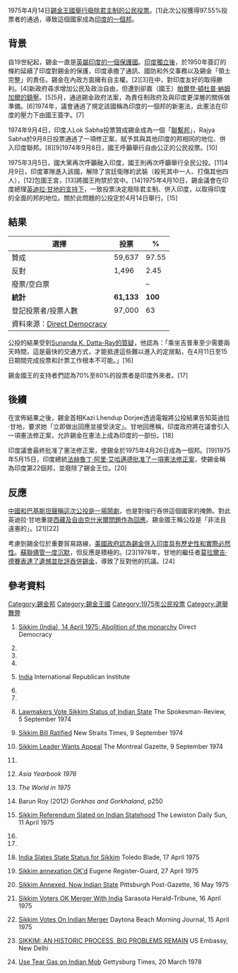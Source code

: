 1975年4月14日[錫金王國舉行廢除](https://zh.wikipedia.org/wiki/錫金王國 "wikilink")[君主制的](https://zh.wikipedia.org/wiki/君主制 "wikilink")[公民投票](../Page/公民投票.md "wikilink")。\[1\]此次公投獲得97.55%投票者的通過，導致這個國家成為[印度的一個邦](../Page/印度.md "wikilink")。

## 背景

自19世紀起，錫金一直是[英屬印度的一個](https://zh.wikipedia.org/wiki/英屬印度 "wikilink")[保護國](https://zh.wikipedia.org/wiki/保護國 "wikilink")。[印度獨立後](https://zh.wikipedia.org/wiki/印度獨立 "wikilink")，於1950年簽訂的條約延續了印度對錫金的保護，印度承擔了通訊、國防和外交事務以及錫金「領土完整」的責任。錫金在內政方面擁有自主權。\[2\]\[3\]在中，對印度友好的取得勝利。\[4\]新政府尋求增加公民及政治自由，但遭到卻嘉（國王）[帕爾登·頓杜普·納姆加爾的鎮壓](https://zh.wikipedia.org/wiki/帕爾登·頓杜普·納姆加爾 "wikilink")。\[5\]5月，通過錫金政府法案，為責任制政府及與印度更深層的關係做準備。\[6\]1974年，議會通過了規定該國稱為印度的一個邦的新憲法，此憲法在印度的壓力下由國王簽字。\[7\]

1974年9月4日，印度人Lok Sabha投票贊成錫金成為一個「[聯繫邦](../Page/聯繫邦.md "wikilink")」，Rajya
Sabha於9月8日投票通過了一項修正案，賦予其與其他印度的邦相同的地位、併入印度聯邦。\[8\]\[9\]1974年9月8日，國王呼籲舉行自由公正的公民投票。\[10\]

1975年3月5日，國大黨再次呼籲融入印度，國王則再次呼籲舉行全民公投。\[11\]4月9日，印度軍隊進入該國，解除了宮廷衛隊的武裝（殺死其中一人、打傷其他四人），\[12\]包圍王宮，\[13\]將國王拘禁於宮中。\[14\]1975年4月10日，錫金議會在印度總理[英迪拉·甘地的支持下](../Page/英迪拉·甘地.md "wikilink")，一致投票決定廢除君主制、併入印度，以取得印度的全面的邦的地位。關於此問題的公投定於4月14日舉行。\[15\]

## 結果

| 選擇                                                                        | 投票         | %       |
| ------------------------------------------------------------------------- | ---------- | ------- |
| 贊成                                                                        | 59,637     | 97.55   |
| 反對                                                                        | 1,496      | 2.45    |
| 廢票/空白票                                                                    |            | –       |
| **統計**                                                                    | **61,133** | **100** |
| 登記投票者/投票人數                                                                | 97,000     | 63      |
| 資料來源：[Direct Democracy](http://www.sudd.ch/event.php?lang=en&id=in011975) |            |         |

公投的結果受到[Sunanda K.
Datta-Ray的質疑](https://zh.wikipedia.org/wiki/Sunanda_K._Datta-Ray "wikilink")，他認為：「乘坐吉普車至少需要兩天時間，這是最快的交通方式，才能抵達這些難以進入的定居點，在4月11日至15日期間完成投票和計票工作根本不可能。」\[16\]

錫金國王的支持者們認為70%至80%的投票者是印度外來者。\[17\]

## 後續

在宣佈結果之後，錫金首相Kazi Lhendup
Dorjee透過電報將公投結果告知英迪拉·甘地，要求她「立即做出回應並接受決定」。甘地回應稱，印度政府將在議會引入一項憲法修正案，允許錫金在憲法上成為印度的一部份。\[18\]

印度議會最終批准了憲法修正案，使錫金於1975年4月26日成為一個邦。\[19\]1975年5月15日，印度總統[法赫魯丁·阿里·艾哈邁德批准了一項憲法修正案](https://zh.wikipedia.org/wiki/法赫魯丁·阿里·艾哈邁德 "wikilink")，使錫金稱為印度第22個邦，並廢除了錫金王位。\[20\]

## 反應

[中國和](https://zh.wikipedia.org/wiki/中華人民共和國 "wikilink")[巴基斯坦聲稱這次公投是一場鬧劇](../Page/巴基斯坦.md "wikilink")，也是對強行吞併這個國家的掩飾。對此英迪拉·甘地重提[西藏及](https://zh.wikipedia.org/wiki/西藏問題 "wikilink")[自由克什米爾問題作為回應](../Page/自由克什米爾.md "wikilink")。錫金國王稱公投是「非法且違憲的」。\[21\]\[22\]

考慮到錫金位於重要貿易路線，[美國政府認為錫金併入印度具有歷史性和實際必然性](https://zh.wikipedia.org/wiki/美國政府 "wikilink")。[蘇聯儘管一度沉默](https://zh.wikipedia.org/wiki/蘇聯 "wikilink")，但反應是積極的。\[23\]1978年，甘地的繼任者[莫拉爾吉·德賽表達了遺憾並批評吞併錫金](https://zh.wikipedia.org/wiki/莫拉爾吉·德賽 "wikilink")，導致了反對他的抗議。\[24\]

## 參考資料

[Category:錫金邦](https://zh.wikipedia.org/wiki/Category:錫金邦 "wikilink")
[Category:錫金王國](https://zh.wikipedia.org/wiki/Category:錫金王國 "wikilink")
[Category:1975年公民投票](https://zh.wikipedia.org/wiki/Category:1975年公民投票 "wikilink")
[Category:選舉舞弊](https://zh.wikipedia.org/wiki/Category:選舉舞弊 "wikilink")

1.  [Sikkim (India), 14 April 1975: Abolition of the
    monarchy](http://www.sudd.ch/event.php?lang=en&id=in011975) Direct
    Democracy

2.

3.

4.
5.  [India](http://www.iri-asia.net/cms_file.php?id=75&dl=1)
    International Republican Institute

6.
7.
8.  [Lawmakers Vote Sikkim Status of Indian
    State](https://news.google.com/newspapers?nid=1314&dat=19740905&id=vR5OAAAAIBAJ&sjid=NO0DAAAAIBAJ&pg=7242,1915999)
    The Spokesman-Review, 5 September 1974

9.  [Sikkim Bill
    Ratified](https://news.google.com/newspapers?nid=1309&dat=19740909&id=b4YjAAAAIBAJ&sjid=Cn4FAAAAIBAJ&pg=5616,816824)
    New Straits Times, 9 September 1974

10. [Sikkim Leader Wants
    Appeal](https://news.google.com/newspapers?nid=1946&dat=19740909&id=CQwyAAAAIBAJ&sjid=u6EFAAAAIBAJ&pg=4272,2162710)
    The Montreal Gazette, 9 September 1974

11.
12. *Asia Yearbook 1976*

13. *The World in 1975*

14. Barun Roy (2012) *Gorkhas and Gorkhaland*, p250

15. [Sikkim Referendum Slated on Indian
    Statehood](https://news.google.com/newspapers?nid=1928&dat=19750411&id=_g8gAAAAIBAJ&sjid=CmYFAAAAIBAJ&pg=1266,1583524)
    The Lewiston Daily Sun, 11 April 1975

16.

17.
18. [India Slates State Status for
    Sikkim](https://news.google.com/newspapers?nid=1350&dat=19750417&id=uxZPAAAAIBAJ&sjid=QAIEAAAAIBAJ&pg=2627,5630200)
    Toledo Blade, 17 April 1975

19. [Sikkim annexation
    OK'd](https://news.google.com/newspapers?nid=1310&dat=19750427&id=26NVAAAAIBAJ&sjid=MOADAAAAIBAJ&pg=3221,7095696)
    Eugene Register-Guard, 27 April 1975

20. [Sikkim Annexed, Now Indian
    State](https://news.google.com/newspapers?nid=1129&dat=19750516&id=4spRAAAAIBAJ&sjid=fm0DAAAAIBAJ&pg=4840,2124351)
    Pittsburgh Post-Gazette, 16 May 1975

21. [Sikkim Voters OK Merger With
    India](https://news.google.com/newspapers?nid=1755&dat=19750416&id=vDogAAAAIBAJ&sjid=_mYEAAAAIBAJ&pg=7319,25549)
    Sarasota Herald-Tribune, 16 April 1975

22. [Sikkim Votes On Indian
    Merger](https://news.google.com/newspapers?nid=1873&dat=19750415&id=B0YfAAAAIBAJ&sjid=ftEEAAAAIBAJ&pg=2633,5501632)
    Daytona Beach Morning Journal, 15 April 1975

23. [SIKKIM: AN HISTORIC PROCESS, BIG PROBLEMS
    REMAIN](https://wikileaks.org/plusd/cables/1975NEWDE06554_b.html) US
    Embassy, New Delhi

24. [Use Tear Gas on Indian
    Mob](https://news.google.com/newspapers?nid=2202&dat=19780320&id=BZgzAAAAIBAJ&sjid=GOkFAAAAIBAJ&pg=4827,2990865)
    Gettysburg Times, 20 March 1978